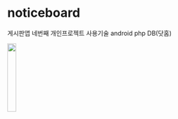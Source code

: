 # noticeboard

게시판앱 네번째 개인프로젝트
사용기술 android php DB(닷홈)


<img src="https://user-images.githubusercontent.com/48806275/139759056-faef3c0a-1bfc-463c-aae6-cdbb65085fcc.jpg " width="20%" height="20%"/>
